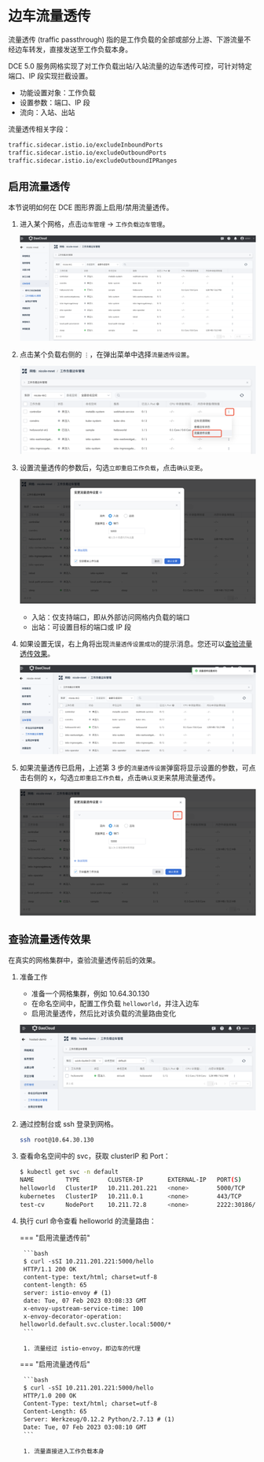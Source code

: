 # 边车流量透传

流量透传 (traffic passthrough) 指的是工作负载的全部或部分上游、下游流量不经边车转发，直接发送至工作负载本身。

DCE 5.0 服务网格实现了对工作负载出站/入站流量的边车透传可控，可针对特定端口、IP 段实现拦截设置。

- 功能设置对象：工作负载
- 设置参数：端口、IP 段
- 流向：入站、出站

流量透传相关字段：

```none
traffic.sidecar.istio.io/excludeInboundPorts
traffic.sidecar.istio.io/excludeOutboundPorts
traffic.sidecar.istio.io/excludeOutboundIPRanges
```

## 启用流量透传

本节说明如何在 DCE 图形界面上启用/禁用流量透传。

1. 进入某个网格，点击`边车管理` -> `工作负载边车管理`。

    ![工作负载边车管理](../../images/pn01.png)

1. 点击某个负载右侧的 `⋮`，在弹出菜单中选择`流量透传设置`。

    ![点击菜单项](../../images/pn02.png)

1. 设置流量透传的参数后，勾选`立即重启工作负载`，点击`确认变更`。

    ![流量透传设置](../../images/pn03.png)

    - 入站：仅支持端口，即从外部访问网格内负载的端口
    - 出站：可设置目标的端口或 IP 段

1. 如果设置无误，右上角将出现`流量透传设置成功`的提示消息。您还可以[查验流量透传效果](#_3)。

    ![成功设置](../../images/pn04.png)

1. 如果流量透传已启用，上述第 3 步的`流量透传设置`弹窗将显示设置的参数，可点击右侧的 x，勾选`立即重启工作负载`，点击`确认变更`来禁用流量透传。

    ![禁用流量透传](../../images/pn05.png)

## 查验流量透传效果

在真实的网格集群中，查验流量透传前后的效果。

1. 准备工作

    - 准备一个网格集群，例如 10.64.30.130
    - 在命名空间中，配置工作负载 `helloworld`，并注入边车
    - 启用流量透传，然后比对该负载的流量路由变化

    ![工作负载](../../images/pn06.png)

1. 通过控制台或 ssh 登录到网格。

    ```bash
    ssh root@10.64.30.130
    ```

1. 查看命名空间中的 svc，获取 clusterIP 和 Port：

    ```bash
    $ kubectl get svc -n default
    NAME         TYPE        CLUSTER-IP       EXTERNAL-IP   PORT(S)          AGE
    helloworld   ClusterIP   10.211.201.221   <none>        5000/TCP         39d
    kubernetes   ClusterIP   10.211.0.1       <none>        443/TCP          62d
    test-cv      NodePort    10.211.72.8      <none>        2222:30186/TCP   62d
    ```

1. 执行 curl 命令查看 helloworld 的流量路由：

    === "启用流量透传前"

        ```bash
        $ curl -sSI 10.211.201.221:5000/hello
        HTTP/1.1 200 OK
        content-type: text/html; charset=utf-8
        content-length: 65
        server: istio-envoy # (1)
        date: Tue, 07 Feb 2023 03:08:33 GMT
        x-envoy-upstream-service-time: 100
        x-envoy-decorator-operation: helloworld.default.svc.cluster.local:5000/*
        ```

        1. 流量经过 istio-envoy，即边车的代理

    === "启用流量透传后"

        ```bash
        $ curl -sSI 10.211.201.221:5000/hello
        HTTP/1.0 200 OK
        Content-Type: text/html; charset=utf-8
        Content-Length: 65
        Server: Werkzeug/0.12.2 Python/2.7.13 # (1)
        Date: Tue, 07 Feb 2023 03:08:10 GMT
        ```

        1. 流量直接进入工作负载本身
